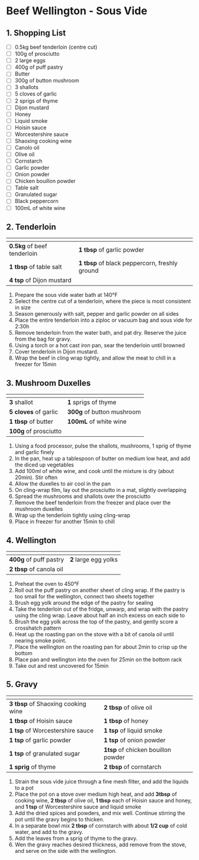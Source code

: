 # Beef Wellington - Sous Vide

## 1. Shopping List
- [ ] 0.5kg beef tenderloin (centre cut)
- [ ] 100g of prosciutto
- [ ] 2 large eggs
- [ ] 400g of puff pastry
- [ ] Butter
- [ ] 300g of button mushroom
- [ ] 3 shallots
- [ ] 5 cloves of garlic
- [ ] 2 sprigs of thyme
- [ ] Dijon mustard
- [ ] Honey
- [ ] Liquid smoke
- [ ] Hoisin sauce
- [ ] Worcestershire sauce
- [ ] Shaoxing cooking wine
- [ ] Canolo oil
- [ ] Olive oil
- [ ] Cornstarch
- [ ] Garlic powder
- [ ] Onion powder
- [ ] Chicken bouillon powder
- [ ] Table salt
- [ ] Granulated sugar
- [ ] Black peppercorn
- [ ] 100mL of white wine

## 2. Tenderloin
|<!-- -->|<!-- -->|
|---|---|
| **0.5kg** of beef tenderloin|**1 tbsp** of garlic powder |
| **1 tbsp** of table salt | **1 tbsp** of black peppercorn, freshly ground |
| **4 tsp** of Dijon mustard||

1. Prepare the sous vide water bath at 140°F
2. Select the centre cut of a tenderloin, where the piece is most consistent in size
3. Season generously with salt, pepper and garlic powder on all sides
4. Place the entire tenderloin into a ziploc or vacuum bag and sous vide for 2:30h
5. Remove tenderloin from the water bath, and pat dry. Reserve the juice from the bag for gravy.
6. Using a torch or a hot cast iron pan, sear the tenderloin until browned
7. Cover tenderloin in Dijon mustard.
8. Wrap the beef in cling wrap tightly, and allow the meat to chill in a freezer for 15min

## 3. Mushroom Duxelles
|<!-- -->|<!-- -->|
|---|---|
|**3** shallot|**1** sprigs of thyme|
|**5 cloves** of garlic|**300g** of button mushroom|
|**1 tbsp** of butter|**100mL** of white wine|
|**100g** of prosciutto||

1. Using a food processor, pulse the shallots, mushrooms, 1 sprig of thyme and garlic finely
2. In the pan, heat up a tablespoon of butter on medium low heat, and add the diced up vegetables
3. Add 100ml of white wine, and cook until the mixture is dry (about 20min). Stir often
4. Allow the duxelles to air cool in the pan
5. On cling-wrap film, lay out the prosciutto in a mat, slightly overlapping
6. Spread the mushrooms and shallots over the prosciutto
7. Remove the beef tenderloin from the freezer and place over the mushroom duxelles
8. Wrap up the tenderloin tightly using cling-wrap
9. Place in freezer for another 15min to chill

## 4. Wellington
|<!-- -->|<!-- -->|
|---|---|
|**400g** of puff pastry|**2** large egg yolks|
| **2 tbsp** of canola oil | |

1. Preheat the oven to 450°F
2. Roll out the puff pastry on another sheet of cling wrap. If the pastry is too small for the wellington, connect two sheets together
3. Brush egg yolk around the edge of the pastry for sealing
4. Take the tenderloin out of the fridge, unwarp, and wrap with the pastry using the cling wrap. Leave about half an inch excess on each side to
5. Brush the egg yolk across the top of the pastry, and gently score a crosshatch pattern
6. Heat up the roasting pan on the stove with a bit of canola oil until nearing smoke point.
7. Place the wellington on the roasting pan for about 2min to crisp up the bottom
7. Place pan and wellington into the oven for 25min on the bottom rack 
8. Take out and rest uncovered for 15min


## 5. Gravy
|<!-- -->|<!-- -->|
|---|---|
| **3 tbsp** of Shaoxing cooking wine | **2 tbsp** of olive oil |
| **1 tbsp** of Hoisin sauce | **1 tbsp** of honey |
| **1 tsp** of Worcestershire sauce | **1 tsp** of liquid smoke |
| **1 tsp** of garlic powder | **1 tsp** of onion powder |
| **1 tsp** of granulated sugar | **1tsp** of chicken bouillon powder |
| **1 sprig** of thyme|**2 tbsp** of cornstarch|

1. Strain the sous vide juice through a fine mesh filter, and add the liquids to a pot
2. Place the pot on a stove over medium high heat, and add **3tbsp** of cooking wine, **2 tbsp** of olive oil, **1 tbsp** each of Hoisin sauce and honey, and **1 tsp** of Worcestershire sauce and liquid smoke
3. Add the dried spices and powders, and mix well. Continue stirring the pot until the gravy begins to thicken.
4. In a separate bowl mix **2 tbsp** of cornstarch with about **1/2 cup** of cold water, and add to the gravy.
5. Add the leaves from a sprig of thyme to the gravy.
6. Wen the gravy reaches desired thickness, add remove from the stove, and serve on the side with the wellington.
